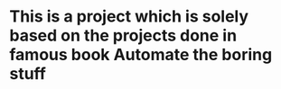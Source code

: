# This is a project which is solely based on the projects done in famous book Automate the boring stuff